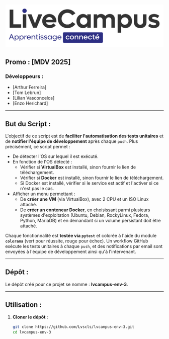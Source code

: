 # ![Logo de l'École](66154208e9b332c598edfd0e_logo-lc.png)

## Promo : [MDV 2025]

### Développeurs :
- [Arthur Ferreira]
- [Tom Lebrun]
- [Lilian Vasconcelos]
- [Enzo Herichard]

---

## But du Script :

L'objectif de ce script est de **faciliter l'automatisation des tests unitaires** et de **notifier l'équipe de développement** après chaque `push`. Plus précisément, ce script permet :

- De détecter l'OS sur lequel il est exécuté.
- En fonction de l'OS détecté :
  - Vérifier si **VirtualBox** est installé, sinon fournir le lien de téléchargement.
  - Vérifier si **Docker** est installé, sinon fournir le lien de téléchargement.
  - Si Docker est installé, vérifier si le service est actif et l'activer si ce n'est pas le cas.
- Afficher un menu permettant :
  - De **créer une VM** (via VirtualBox), avec 2 CPU et un ISO Linux attaché.
  - De **créer un conteneur Docker**, en choisissant parmi plusieurs systèmes d'exploitation (Ubuntu, Debian, RockyLinux, Fedora, Python, MariaDB) et en demandant si un volume persistant doit être attaché.

Chaque fonctionnalité est **testée via `pytest`** et colorée à l'aide du module **`colorama`** (vert pour réussite, rouge pour échec). Un workflow GitHub exécute les tests unitaires à chaque `push`, et des notifications par email sont envoyées à l'équipe de développement ainsi qu'à l'intervenant.

---

## Dépôt :

Le dépôt créé pour ce projet se nomme : **lvcampus-env-3**.  

---

## Utilisation :

1. **Cloner le dépôt** :  
   ```bash
   git clone https://github.com/Lvscls/lvcampus-env-3.git
   cd lvcampus-env-3
